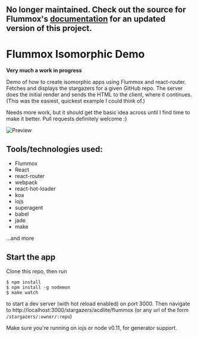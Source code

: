 ## No longer maintained. Check out the source for Flummox's [documentation](https://github.com/acdlite/flummox/tree/master/docs) for an updated version of this project. ##

# Flummox Isomorphic Demo

**Very much a work in progress**

Demo of how to create isomorphic apps using Flummox and react-router. Fetches and displays the stargazers for a given GitHub repo. The server does the initial render and sends the HTML to the client, where it continues. (This was the easiest, quickest example I could think of.)

Needs more work, but it should get the basic idea across until I find time to make it better. Pull requests definitely welcome :)

![Preview](preview.png)

## Tools/technologies used:

- Flummox
- React
- react-router
- webpack
- react-hot-loader
- koa
- iojs
- superagent
- babel
- jade
- make

...and more

## Start the app

Clone this repo, then run

```
$ npm install
$ npm install -g nodemon
$ make watch
```

to start a dev server (with hot reload enabled) on port 3000. Then navigate to http://localhost:3000/stargazers/acdlite/flummox (or any url of the form `/stargazers/:owner/:repo`)

Make sure you're running on iojs or node v0.11, for generator support.
